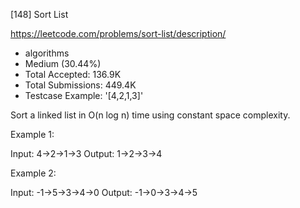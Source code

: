 [148] Sort List  

https://leetcode.com/problems/sort-list/description/

* algorithms
* Medium (30.44%)
* Total Accepted:    136.9K
* Total Submissions: 449.4K
* Testcase Example:  '[4,2,1,3]'

Sort a linked list in O(n log n) time using constant space complexity.

Example 1:


Input: 4->2->1->3
Output: 1->2->3->4


Example 2:


Input: -1->5->3->4->0
Output: -1->0->3->4->5

